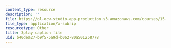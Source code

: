 ```yaml
---
content_type: resource
description: ''
file: https://ol-ocw-studio-app-production.s3.amazonaws.com/courses/15-071-the-analytics-edge-spring-2017/b40dea27b9f55a9db06280a501258778_EtlZAMQ2gc.vtt
file_type: application/x-subrip
resourcetype: Other
title: 3play caption file
uid: b40dea27-b9f5-5a9d-b062-80a501258778
---
```


